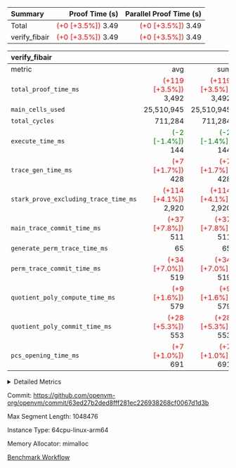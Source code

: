 | Summary | Proof Time (s) | Parallel Proof Time (s) |
|:---|---:|---:|
| Total | <span style='color: red'>(+0 [+3.5%])</span> 3.49 | <span style='color: red'>(+0 [+3.5%])</span> 3.49 |
| verify_fibair | <span style='color: red'>(+0 [+3.5%])</span> 3.49 | <span style='color: red'>(+0 [+3.5%])</span> 3.49 |


| verify_fibair |||||
|:---|---:|---:|---:|---:|
|metric|avg|sum|max|min|
| `total_proof_time_ms ` | <span style='color: red'>(+119 [+3.5%])</span> 3,492 | <span style='color: red'>(+119 [+3.5%])</span> 3,492 | <span style='color: red'>(+119 [+3.5%])</span> 3,492 | <span style='color: red'>(+119 [+3.5%])</span> 3,492 |
| `main_cells_used     ` |  25,510,945 |  25,510,945 |  25,510,945 |  25,510,945 |
| `total_cycles        ` |  711,284 |  711,284 |  711,284 |  711,284 |
| `execute_time_ms     ` | <span style='color: green'>(-2 [-1.4%])</span> 144 | <span style='color: green'>(-2 [-1.4%])</span> 144 | <span style='color: green'>(-2 [-1.4%])</span> 144 | <span style='color: green'>(-2 [-1.4%])</span> 144 |
| `trace_gen_time_ms   ` | <span style='color: red'>(+7 [+1.7%])</span> 428 | <span style='color: red'>(+7 [+1.7%])</span> 428 | <span style='color: red'>(+7 [+1.7%])</span> 428 | <span style='color: red'>(+7 [+1.7%])</span> 428 |
| `stark_prove_excluding_trace_time_ms` | <span style='color: red'>(+114 [+4.1%])</span> 2,920 | <span style='color: red'>(+114 [+4.1%])</span> 2,920 | <span style='color: red'>(+114 [+4.1%])</span> 2,920 | <span style='color: red'>(+114 [+4.1%])</span> 2,920 |
| `main_trace_commit_time_ms` | <span style='color: red'>(+37 [+7.8%])</span> 511 | <span style='color: red'>(+37 [+7.8%])</span> 511 | <span style='color: red'>(+37 [+7.8%])</span> 511 | <span style='color: red'>(+37 [+7.8%])</span> 511 |
| `generate_perm_trace_time_ms` |  65 |  65 |  65 |  65 |
| `perm_trace_commit_time_ms` | <span style='color: red'>(+34 [+7.0%])</span> 519 | <span style='color: red'>(+34 [+7.0%])</span> 519 | <span style='color: red'>(+34 [+7.0%])</span> 519 | <span style='color: red'>(+34 [+7.0%])</span> 519 |
| `quotient_poly_compute_time_ms` | <span style='color: red'>(+9 [+1.6%])</span> 579 | <span style='color: red'>(+9 [+1.6%])</span> 579 | <span style='color: red'>(+9 [+1.6%])</span> 579 | <span style='color: red'>(+9 [+1.6%])</span> 579 |
| `quotient_poly_commit_time_ms` | <span style='color: red'>(+28 [+5.3%])</span> 553 | <span style='color: red'>(+28 [+5.3%])</span> 553 | <span style='color: red'>(+28 [+5.3%])</span> 553 | <span style='color: red'>(+28 [+5.3%])</span> 553 |
| `pcs_opening_time_ms ` | <span style='color: red'>(+7 [+1.0%])</span> 691 | <span style='color: red'>(+7 [+1.0%])</span> 691 | <span style='color: red'>(+7 [+1.0%])</span> 691 | <span style='color: red'>(+7 [+1.0%])</span> 691 |



<details>
<summary>Detailed Metrics</summary>

|  | verify_program_compile_ms | total_cells | stark_prove_excluding_trace_time_ms | quotient_poly_compute_time_ms | quotient_poly_commit_time_ms | perm_trace_commit_time_ms | pcs_opening_time_ms | main_trace_commit_time_ms |
| --- | --- | --- | --- | --- | --- | --- | --- |
|  | 4 | 65,536 | 65 | 3 | 13 | 0 | 31 | 17 | 

| air_name | rows | quotient_deg | main_cols | interactions | constraints | cells |
| --- | --- | --- | --- | --- | --- | --- |
| AccessAdapterAir<2> |  | 4 |  | 5 | 12 |  | 
| AccessAdapterAir<4> |  | 4 |  | 5 | 12 |  | 
| AccessAdapterAir<8> |  | 4 |  | 5 | 12 |  | 
| FibonacciAir | 32,768 | 1 | 2 |  | 5 | 65,536 | 
| FriReducedOpeningAir |  | 4 |  | 35 | 59 |  | 
| NativePoseidon2Air<BabyBearParameters>, 1> |  | 4 |  | 31 | 302 |  | 
| PhantomAir |  | 4 |  | 3 | 4 |  | 
| ProgramAir |  | 1 |  | 1 | 4 |  | 
| VariableRangeCheckerAir |  | 1 |  | 1 | 4 |  | 
| VmAirWrapper<BranchNativeAdapterAir, BranchEqualCoreAir<1> |  | 2 |  | 11 | 23 |  | 
| VmAirWrapper<JalNativeAdapterAir, JalCoreAir> |  | 4 |  | 7 | 6 |  | 
| VmAirWrapper<NativeAdapterAir<2, 0>, PublicValuesCoreAir> |  | 4 |  | 11 | 22 |  | 
| VmAirWrapper<NativeAdapterAir<2, 1>, FieldArithmeticCoreAir> |  | 4 |  | 15 | 23 |  | 
| VmAirWrapper<NativeLoadStoreAdapterAir<1>, NativeLoadStoreCoreAir<1> |  | 4 |  | 15 | 20 |  | 
| VmAirWrapper<NativeLoadStoreAdapterAir<4>, NativeLoadStoreCoreAir<4> |  | 4 |  | 15 | 20 |  | 
| VmAirWrapper<NativeVectorizedAdapterAir<4>, FieldExtensionCoreAir> |  | 4 |  | 15 | 23 |  | 
| VmConnectorAir |  | 4 |  | 3 | 8 |  | 
| VolatileBoundaryAir |  | 4 |  | 4 | 16 |  | 

| group | trace_gen_time_ms | total_proof_time_ms | total_cycles | total_cells | stark_prove_excluding_trace_time_ms | quotient_poly_compute_time_ms | quotient_poly_commit_time_ms | perm_trace_commit_time_ms | pcs_opening_time_ms | main_trace_commit_time_ms | main_cells_used | generate_perm_trace_time_ms | execute_time_ms |
| --- | --- | --- | --- | --- | --- | --- | --- | --- | --- | --- | --- | --- | --- |
| verify_fibair | 428 | 3,492 | 711,284 | 72,898,584 | 2,920 | 579 | 553 | 519 | 691 | 511 | 25,510,945 | 65 | 144 | 

| group | air_name | rows | prep_cols | perm_cols | main_cols | cells |
| --- | --- | --- | --- | --- | --- | --- |
| verify_fibair | AccessAdapterAir<2> | 131,072 |  | 16 | 11 | 3,538,944 | 
| verify_fibair | AccessAdapterAir<4> | 65,536 |  | 16 | 13 | 1,900,544 | 
| verify_fibair | AccessAdapterAir<8> | 32,768 |  | 16 | 17 | 1,081,344 | 
| verify_fibair | FriReducedOpeningAir | 512 |  | 76 | 64 | 71,680 | 
| verify_fibair | NativePoseidon2Air<BabyBearParameters>, 1> | 8,192 |  | 36 | 348 | 3,145,728 | 
| verify_fibair | PhantomAir | 16,384 |  | 8 | 6 | 229,376 | 
| verify_fibair | ProgramAir | 8,192 |  | 8 | 10 | 147,456 | 
| verify_fibair | VariableRangeCheckerAir | 262,144 | 2 | 8 | 1 | 2,359,296 | 
| verify_fibair | VmAirWrapper<BranchNativeAdapterAir, BranchEqualCoreAir<1> | 262,144 |  | 28 | 23 | 13,369,344 | 
| verify_fibair | VmAirWrapper<JalNativeAdapterAir, JalCoreAir> | 32,768 |  | 12 | 10 | 720,896 | 
| verify_fibair | VmAirWrapper<NativeAdapterAir<2, 1>, FieldArithmeticCoreAir> | 524,288 |  | 20 | 30 | 26,214,400 | 
| verify_fibair | VmAirWrapper<NativeLoadStoreAdapterAir<1>, NativeLoadStoreCoreAir<1> | 262,144 |  | 36 | 25 | 15,990,784 | 
| verify_fibair | VmAirWrapper<NativeLoadStoreAdapterAir<4>, NativeLoadStoreCoreAir<4> | 16,384 |  | 36 | 34 | 1,146,880 | 
| verify_fibair | VmAirWrapper<NativeVectorizedAdapterAir<4>, FieldExtensionCoreAir> | 8,192 |  | 20 | 40 | 491,520 | 
| verify_fibair | VmConnectorAir | 2 | 1 | 8 | 4 | 24 | 
| verify_fibair | VolatileBoundaryAir | 131,072 |  | 8 | 11 | 2,490,368 | 

</details>


Commit: https://github.com/openvm-org/openvm/commit/63ed27b2ded8fff281ec226938268cf0067d1d3b

Max Segment Length: 1048476

Instance Type: 64cpu-linux-arm64

Memory Allocator: mimalloc

[Benchmark Workflow](https://github.com/openvm-org/openvm/actions/runs/12841226656)
